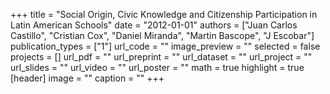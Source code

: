+++
title = "Social Origin, Civic Knowledge and Citizenship Participation in Latin American Schools"
date = "2012-01-01"
authors = ["Juan Carlos Castillo", "Cristian Cox", "Daniel Miranda", "Martin Bascope", "J Escobar"]
publication_types = ["1"]
url_code = ""
image_preview = ""
selected = false
projects = []
url_pdf = ""
url_preprint = ""
url_dataset = ""
url_project = ""
url_slides = ""
url_video = ""
url_poster = ""
math = true
highlight = true
[header]
image = ""
caption = ""
+++
